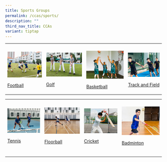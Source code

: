 ```yaml
---
title: Sports Groups
permalink: /ccas/sports/
description: ""
third_nav_title: CCAs
variant: tiptap
---
```

<table style="minWidth: 100px">
<colgroup>
<col>
<col>
<col>
<col>
</colgroup>
<tbody>
<tr>
<th rowspan="1" colspan="1">
<p></p>
</th>
<th rowspan="1" colspan="1">
<p></p>
</th>
<th rowspan="1" colspan="1">
<p></p>
</th>
<th rowspan="1" colspan="1">
<p></p>
</th>
</tr>
<tr>
<td rowspan="1" colspan="1">
<div class="isomer-image-wrapper">
<img style="width:200px; aspect-ratio: 4/3" height="auto" width="100%" src="/images/2022_Migration/football.jpg">
</div>
<p><a href="/cca/Sports/football/" rel="noopener noreferrer nofollow" target="_blank">Football</a>
</p>
</td>
<td rowspan="1" colspan="1">
<div class="isomer-image-wrapper">
<img style="width:250px; aspect-ratio: 3/2" height="auto" width="100%" src="/images/2022_Migration/golf-2.jpg">
</div>
<p><a href="/cca/Sports/golf/" rel="noopener noreferrer nofollow" target="_blank">Golf</a>
</p>
</td>
<td rowspan="1" colspan="1">
<div class="isomer-image-wrapper">
<img style="width:200px; aspect-ratio: 4/3" height="auto" width="100%" src="/images/2022_Migration/Basketball.jpg">
</div>
<p><a href="/cca/Sports/basketball/" rel="noopener noreferrer nofollow" target="_blank">Basketball</a>
</p>
</td>
<td rowspan="1" colspan="1">
<div class="isomer-image-wrapper">
<img style="width:200px; aspect-ratio: 4/3x" height="auto" width="100%" src="/images/2022_Migration/tracknField.jpg">
</div>
<p><a href="/cca/Sports/athletics/" rel="noopener noreferrer nofollow" target="_blank">Track and Field</a>
</p>
</td>
</tr>
</tbody>
</table>
<table style="minWidth: 100px">
<colgroup>
<col>
<col>
<col>
<col>
</colgroup>
<tbody>
<tr>
<th rowspan="1" colspan="1">
<p></p>
</th>
<th rowspan="1" colspan="1">
<p></p>
</th>
<th rowspan="1" colspan="1">
<p></p>
</th>
<th rowspan="1" colspan="1">
<p></p>
</th>
</tr>
<tr>
<td rowspan="1" colspan="1">
<div class="isomer-image-wrapper">
<img style="width:200px; aspect-ratio: 4/3" height="auto" width="100%" src="/images/2022_Migration/tennis.jpg">
</div>
<p><a href="/cca/Sports/tennis/" rel="noopener noreferrer nofollow" target="_blank">Tennis</a>
</p>
</td>
<td rowspan="1" colspan="1">
<div class="isomer-image-wrapper">
<img style="width:200px; aspect-ratio: 4/3" height="auto" width="100%" src="/images/CCA_Update_Dec2022/Floorball.jpeg">
</div>
<p><a href="/cca/Sports/Floorball/" rel="noopener noreferrer nofollow" target="_blank">Floorball</a>
</p>
</td>
<td rowspan="1" colspan="1">
<div class="isomer-image-wrapper">
<img style="width:200px; aspect-ratio: 4/3" height="auto" width="100%" src="/images/2022_Migration/cricket.jpg">
</div>
<p><a href="/cca/Sports/cricket/" rel="noopener noreferrer nofollow" target="_blank">Cricket</a>
</p>
</td>
<td rowspan="1" colspan="1">
<div class="isomer-image-wrapper">
<img style="width:200px; aspect-ratio: 4/3" height="auto" width="100%" src="/images/2022_Migration/Badminton.jpg">
</div>
<p><a href="/cca/Sports/badminton/" rel="noopener noreferrer nofollow" target="_blank">Badminton</a>
</p>
</td>
</tr>
<tr>
<td rowspan="1" colspan="1">
<p></p>
</td>
<td rowspan="1" colspan="1">
<p></p>
</td>
<td rowspan="1" colspan="1">
<p></p>
</td>
<td rowspan="1" colspan="1">
<p></p>
</td>
</tr>
</tbody>
</table>
<p></p>